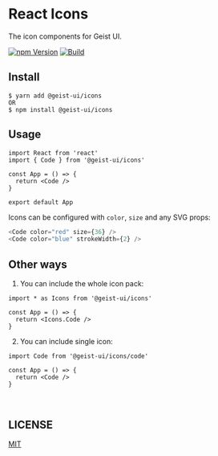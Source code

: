 # React Icons

The icon components for Geist UI.

[![npm Version](https://img.shields.io/npm/v/@geist-ui/icons)](https://www.npmjs.com/package/@geist-ui/react-icons)
[![Build](https://img.shields.io/github/workflow/status/geist-org/icons/Build)](https://github.com/geist-org/react-icons/actions?query=workflow%3ABuild)

## Install

```
$ yarn add @geist-ui/icons
OR
$ npm install @geist-ui/icons
```

## Usage

```tsx
import React from 'react'
import { Code } from '@geist-ui/icons'

const App = () => {
  return <Code />
}

export default App
```

Icons can be configured with `color`, `size` and any SVG props:

```ts
<Code color="red" size={36} />
<Code color="blue" strokeWidth={2} />
```

## Other ways

1. You can include the whole icon pack:

```tsx
import * as Icons from '@geist-ui/icons'

const App = () => {
  return <Icons.Code />
}
```

2. You can include single icon:

```tsx
import Code from '@geist-ui/icons/code'

const App = () => {
  return <Code />
}
```

<br/>

## LICENSE

[MIT](https://raw.githubusercontent.com/geist-org/icons/master/LICENSE)
